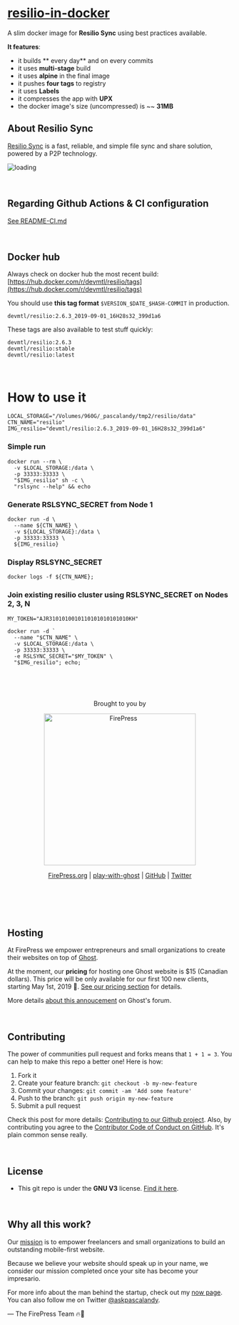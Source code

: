 # [resilio-in-docker](https://github.com/firepress-org/resilio-in-docker)

A slim docker image for **Resilio Sync** using best practices available.

**It features**:

- it builds ** every day** and on every commits
- it uses **multi-stage** build
- it uses **alpine** in the final image
- it pushes **four tags** to registry
- it uses **Labels**
- it compresses the app with **UPX**
- the docker image's size (uncompressed) is ~~ **31MB**

## About Resilio Sync

[Resilio Sync](https://www.resilio.com/connect/) is a fast, reliable, and simple file sync and share solution, powered by a P2P technology.

![loading](https://user-images.githubusercontent.com/6694151/64082499-f4e50800-ccdd-11e9-827c-66dfb380a321.gif)

<br>

## Regarding Github Actions & CI configuration

[See README-CI.md](./README-CI.md)

<br>

## Docker hub

Always check on docker hub the most recent build:<br>
[https://hub.docker.com/r/devmtl/resilio/tags](https://hub.docker.com/r/devmtl/resilio/tags)

You should use **this tag format** `$VERSION_$DATE_$HASH-COMMIT` in production.

```
devmtl/resilio:2.6.3_2019-09-01_16H28s32_399d1a6
```

These tags are also available to test stuff quickly:

```
devmtl/resilio:2.6.3
devmtl/resilio:stable
devmtl/resilio:latest
```

<br>


# How to use it

```
LOCAL_STORAGE="/Volumes/960G/_pascalandy/tmp2/resilio/data"
CTN_NAME="resilio"
IMG_resilio="devmtl/resilio:2.6.3_2019-09-01_16H28s32_399d1a6"
```

### Simple run

```
docker run --rm \
  -v $LOCAL_STORAGE:/data \
  -p 33333:33333 \
  "$IMG_resilio" sh -c \
  "rslsync --help" && echo

```

### Generate RSLSYNC_SECRET from Node 1

```
docker run -d \
  --name ${CTN_NAME} \
  -v ${LOCAL_STORAGE}:/data \
  -p 33333:33333 \
  ${IMG_resilio}
```

### Display RSLSYNC_SECRET

```
docker logs -f ${CTN_NAME};
```

### Join existing resilio cluster using RSLSYNC_SECRET on Nodes 2, 3, N

```
MY_TOKEN="AJR3101010010110101010101010KH"

docker run -d `
  --name "$CTN_NAME" \
  -v $LOCAL_STORAGE:/data \
  -p 33333:33333 \
  -e RSLSYNC_SECRET="$MY_TOKEN" \
  "$IMG_resilio"; echo;
```

<br>

&nbsp;

<p align="center">
    Brought to you by
</p>

<p align="center">
  <a href="https://firepress.org/">
    <img src="https://user-images.githubusercontent.com/6694151/50166045-2cc53000-02b4-11e9-8f7f-5332089ec331.jpg" width="340px" alt="FirePress" />
  </a>
</p>

<p align="center">
    <a href="https://firepress.org/">FirePress.org</a> |
    <a href="https://play-with-ghost.com/">play-with-ghost</a> |
    <a href="https://github.com/firepress-org/">GitHub</a> |
    <a href="https://twitter.com/askpascalandy">Twitter</a>
    <br /> <br />
</p>

&nbsp;

<br>

## Hosting

At FirePress we empower entrepreneurs and small organizations to create their websites on top of [Ghost](https://firepress.org/en/faq/#what-is-ghost).

At the moment, our **pricing** for hosting one Ghost website is $15 (Canadian dollars). This price will be only available for our first 100 new clients, starting May 1st, 2019 🙌. [See our pricing section](https://firepress.org/en/pricing/) for details.

More details [about this annoucement](https://forum.ghost.org/t/host-your-ghost-website-on-firepress/7092/1) on Ghost's forum.

<br>

## Contributing

The power of communities pull request and forks means that `1 + 1 = 3`. You can help to make this repo a better one! Here is how:

1. Fork it
2. Create your feature branch: `git checkout -b my-new-feature`
3. Commit your changes: `git commit -am 'Add some feature'`
4. Push to the branch: `git push origin my-new-feature`
5. Submit a pull request

Check this post for more details: [Contributing to our Github project](https://pascalandy.com/blog/contributing-to-our-github-project/). Also, by contributing you agree to the [Contributor Code of Conduct on GitHub](https://pascalandy.com/blog/contributor-code-of-conduct-on-github/). It's plain common sense really.

<br>

## License

- This git repo is under the **GNU V3** license. [Find it here](https://github.com/pascalandy/GNU-GENERAL-PUBLIC-LICENSE/blob/master/LICENSE.md).

<br>

## Why all this work?

Our [mission](https://firepress.org/en/our-mission/) is to empower freelancers and small organizations to build an outstanding mobile-first website.

Because we believe your website should speak up in your name, we consider our mission completed once your site has become your impresario.

For more info about the man behind the startup, check out my [now page](https://pascalandy.com/blog/now/). You can also follow me on Twitter [@askpascalandy](https://twitter.com/askpascalandy).

— The FirePress Team 🔥📰